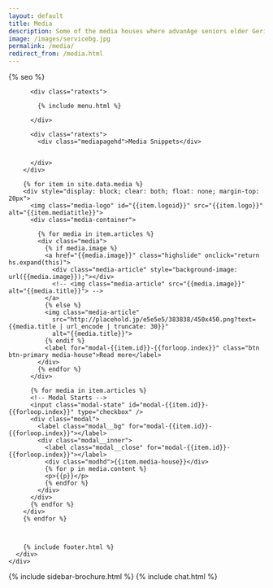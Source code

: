 ```yaml
---
layout: default
title: Media
description: Some of the media houses where advanAge seniors elder Geriatric Care Facility has been featured.
image: /images/servicebg.jpg
permalink: /media/
redirect_from: /media.html
---
```



<head>
  <meta http-equiv="Content-Type" content="text/html; charset=utf-8" />
  <link rel="shortcut icon" href="/images/fav-icon.png" />
  <meta name="viewport" content="width=device-width, initial-scale=1">

  {% seo %}

  <meta name="keywords"
    content="seniors care, elder care, assisted living homes, coma care, dementia care, Alzheimer's care, respite care, foster care, hospice care, domicilary care, Geriatric Care Facility, old age home, bed ridden patients, Intervention patients, tracheotomy patients, colostomy, catheter, nasal feeding, PEG feeding, geriatric counseling, senior counseling, old age care, home nursing, elderly care taker,senior care giver,trained home nurses, trained senior carer, gerentology experts, research, seminar, international faculty in gerentology" />

  <link href="/assets/css/advant.css" rel="stylesheet" type="text/css" />


  <!--popup content start here-->
  <link href="/pop/modelpop.css" rel="stylesheet" type="text/css">
  <!--popup content end here-->


  <!--image zooming script start here-->

  <script type="text/javascript" src="/highslide/highslide-with-gallery.js"></script>
  <link rel="stylesheet" type="text/css" href="/highslide/highslide.css">

  <!--
	1) Optionally override the settings defined at the top
	of the highslide.js file. The parameter hs.graphicsDir is important!
-->

  <script type="text/javascript">
    hs.graphicsDir = '/highslide/graphics/';
    hs.align = 'center';
    hs.transitions = ['expand', 'crossfade'];
    hs.outlineType = 'rounded-white';
    hs.wrapperClassName = 'controls-in-heading';
    hs.fadeInOut = true;
    //hs.dimmingOpacity = 0.75;

    // Add the controlbar
    if (hs.addSlideshow) hs.addSlideshow({
      //slideshowGroup: 'group1',
      interval: 5000,
      repeat: false,
      useControls: true,
      fixedControls: false,
      overlayOptions: {
        opacity: 1,
        position: 'top left',
        hideOnMouseOut: false
      }
    });
  </script>
  <!--image zooming script end here-->

  <!--sidebar script start from here-->
  <script src="/sidebar/jquery.js" type="text/javascript"></script>
  <link href="/sidebar/sidebar.css" rel="stylesheet" type="text/css" />
  <script type="text/javascript">
    jQuery(document).ready(
      function () {
        jQuery("#facebook_right").hover(function () { jQuery(this).stop(true, false).animate({ right: 0 }, 500); },
          function () { jQuery("#facebook_right").stop(true, false).animate({ right: -325 }, 500); });

        jQuery("#twitter_right").hover(function () { jQuery(this).stop(true, false).animate({ right: 0 }, 500); },
          function () { jQuery("#twitter_right").stop(true, false).animate({ right: -325 }, 500); });

        jQuery("#testimoni_right").hover(function () { jQuery(this).stop(true, false).animate({ right: 0 }, 500); },
          function () { jQuery("#testimoni_right").stop(true, false).animate({ right: -300 }, 500); });
      });
  </script>

  <!--sidebar script end from here-->
  <!--mobile menu start-->
  <link rel="stylesheet" href="/respmenu/responsivemobilemenu.css" type="text/css" />
  <script type="text/javascript" src="/respmenu/responsivemobilemenu.js"></script>
  <!--mobile menu end-->



  <!-- Google Analytics -->
  <script async src="https://www.googletagmanager.com/gtag/js?id=UA-140719676-1"></script>
  <script>
    window.dataLayer = window.dataLayer || [];
    function gtag() { dataLayer.push(arguments); }
    gtag('js', new Date());

    gtag('config', 'UA-140719676-1');
  </script>

  <link rel="stylesheet" type="text/css" href="/assets/css/oldsite.css">

</head>

<body>
  <div id="medibg">
    <div id="foot">
      <div id="fix">
        <div id="actual">

          <div class="ratexts">

            {% include menu.html %}

          </div>

          <div class="ratexts">
            <div class="mediapagehd">Media Snippets</div>


          </div>
        </div>

        {% for item in site.data.media %}
        <div style="display: block; clear: both; float: none; margin-top: 20px">
          <img class="media-logo" id="{{item.logoid}}" src="{{item.logo}}" alt="{{item.mediatitle}}">
          <div class="media-container">

            {% for media in item.articles %}
            <div class="media">
              {% if media.image %}
              <a href="{{media.image}}" class="highslide" onclick="return hs.expand(this)">
                <div class="media-article" style="background-image: url({{media.image}});"></div>
                <!-- <img class="media-article" src="{{media.image}}" alt="{{media.title}}"> -->
              </a>
              {% else %}
              <img class="media-article"
                src="http://placehold.jp/e5e5e5/383838/450x450.png?text={{media.title | url_encode | truncate: 30}}"
                alt="{{media.title}}">
              {% endif %}
              <label for="modal-{{item.id}}-{{forloop.index}}" class="btn btn-primary media-house">Read more</label>
            </div>
            {% endfor %}
          </div>

          {% for media in item.articles %}
          <!-- Modal Starts -->
          <input class="modal-state" id="modal-{{item.id}}-{{forloop.index}}" type="checkbox" />
          <div class="modal">
            <label class="modal__bg" for="modal-{{item.id}}-{{forloop.index}}"></label>
            <div class="modal__inner">
              <label class="modal__close" for="modal-{{item.id}}-{{forloop.index}}"></label>
              <div class="modhd">{{item.media-house}}</div>
              {% for p in media.content %}
              <p>{{p}}</p>
              {% endfor %}
            </div>
          </div>
          {% endfor %}
        </div>
        {% endfor %}



        {% include footer.html %}
      </div>
    </div>
  </div>
  </div>



  {% include sidebar-brochure.html %}
  {% include chat.html %}

  <script src="//instant.page/3.0.0" type="module" defer
    integrity="sha384-OeDn4XE77tdHo8pGtE1apMPmAipjoxUQ++eeJa6EtJCfHlvijigWiJpD7VDPWXV1"></script>
</body>
